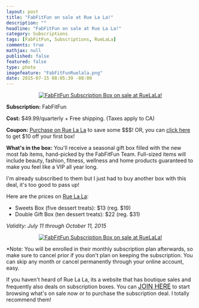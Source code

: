 ```yaml
---
layout: post
title: "FabFitFun on sale at Rue La La!"
description: ""
headline: "FabFitFun on sale at Rue La La!"
category: Subscriptions
tags: [FabFitFun, Subscriptions, RueLaLa]
comments: true
mathjax: null
published: false
featured: false
type: photo
imagefeature: "FabFitFunRuelala.png"
date: 2015-07-15 08:05:39 -08:00
---
```


<center><a href="https://www.ruelala.com/invite/whatsupmailbox" target="_blank">
<img src="/images/FabFitFunRuelala.png" border="0" style="border:none;max-width:100%;" alt="FabFitFun Subscription Box on sale at RueLaLa!" />
</a></center>
<p><b>Subscription:</b> FabFitFun</p>
<p><b>Cost:</b> $49.99/quarterly + Free shipping. (Taxes apply to CA)</p>
<p><b>Coupon:</b> <a href="https://www.ruelala.com/invite/whatsupmailbox" target="_blank">Purchase on Rue La La</a> to save some $$$! OR, you can <a href="http://xo.fff.me/cwUVT" target="_blank">click here</a> to get $10 off your first box!</p>
<p><b>What's in the box:</b> You'll receive a seasonal gift box filled with the new most fab items, hand-picked by the FabFitFun Team. Full-sized items will include beauty, fashion, fitness, wellness and home products guaranteed to make you feel like a VIP all year long.</p>

<p>I'm already subscribed to them but I just had to buy another box with this deal, it's too good to pass up!</p>

<p>Here are the prices on <a href="https://www.ruelala.com/invite/whatsupmailbox" target="_blank">Rue La La</a>:
<ul>
<li>Sweets Box (five dessert treats): $13 (reg. $19)</li>
<li>Double Gift Box (ten dessert treats): $22 (reg. $31)</li>
</ul>

<p><i>Validity: July 11 through October 11, 2015</i></p>

<center><a href="https://www.ruelala.com/invite/whatsupmailbox" target="_blank">
<img src="/images/FabFitFunRuelalaOptions.png" border="0" style="border:none;max-width:100%;" alt="FabFitFun Subscription Box on sale at RueLaLa!" />
</a></center>

<p>*Note: You will be enrolled in their monthly subscription plan afterwards, so make sure to cancel prior if you don't plan on keeping the subscription. You can skip any month or cancel permanently through your online account, easy.</p>

<p>If you haven't heard of Rue La La, its a website that has boutique sales and frequently also deals on subscription boxes. You can <a href="https://www.ruelala.com/invite/whatsupmailbox" target="_blank"><big>JOIN HERE</big></a> to start browsing what's on sale now or to purchase the subscription deal. I totally recommend them!</p>
